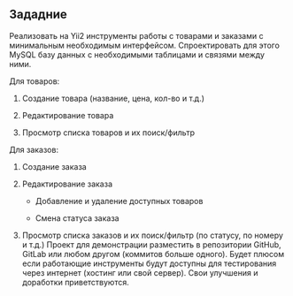 

Зададние
-------------

Реализовать на Yii2 инструменты работы с товарами и заказами с минимальным
необходимым интерфейсом. Спроектировать для этого MySQL базу данных с
необходимыми таблицами и связями между ними.

Для товаров:

1. Создание товара (название, цена, кол-во и т.д.)

2. Редактирование товара

3. Просмотр списка товаров и их поиск/фильтр



Для заказов:

1. Создание заказа

2. Редактирование заказа

   + Добавление и удаление доступных товаров

   + Смена статуса заказа

3. Просмотр списка заказов и их поиск/фильтр (по статусу, по номеру и т.д.)
Проект для демонстрации разместить в репозитории GitHub, GitLab или любом другом
(коммитов больше одного). Будет плюсом если работающие инструменты будут
доступны для тестирования через интернет (хостинг или свой сервер).
Свои улучшения и доработки приветствуются.

